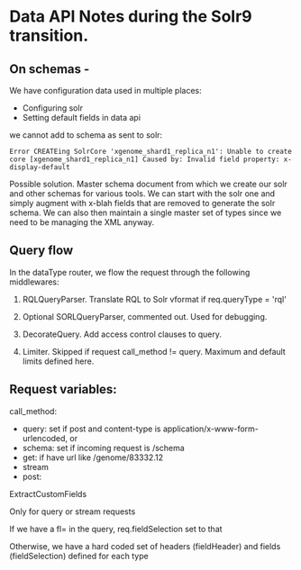 # Data API Notes during the Solr9 transition.

## On schemas -
We have configuration data used in multiple places:
 * Configuring solr
 * Setting default fields in data api

we cannot add to schema as sent to solr:

```
Error CREATEing SolrCore 'xgenome_shard1_replica_n1': Unable to create core [xgenome_shard1_replica_n1] Caused by: Invalid field property: x-display-default
```

Possible solution. Master schema document from which we create our solr and other schemas for various tools. We can start with the solr one
and simply augment with x-blah fields that are removed to generate the solr schema.
We can also then maintain a single master set of types since we need to be managing the XML anyway. 


## Query flow

In the dataType router, we flow the request through the following middlewares:

1. RQLQueryParser. Translate RQL to Solr vformat if req.queryType = 'rql'

2. Optional SORLQueryParser, commented out. Used for debugging.

3. DecorateQuery. Add access control clauses to query.

4. Limiter. Skipped if request call_method != query.
  Maximum and default limits defined here.

## Request variables:

call_method:
 * query: set if post and content-type is application/x-www-form-urlencoded, or 
 * schema: set if incoming request is /schema
 * get: if have url like /genome/83332.12
 * stream
 * post:

ExtractCustomFields

Only for query or stream requests

If we have a fl= in the query, req.fieldSelection set to that

Otherwise, we have a hard coded set of headers (fieldHeader) and fields (fieldSelection) defined for each type
